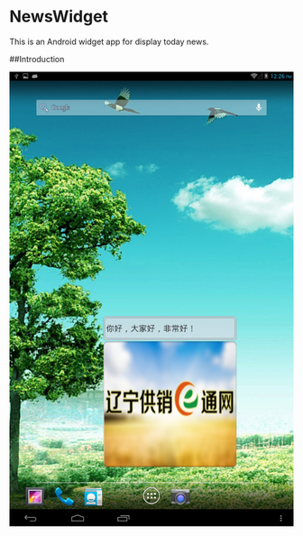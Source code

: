 # NewsWidget
This is an Android widget app for display today news.

##Introduction

![Android Screen](/Image/Example.png "Android Screen")
